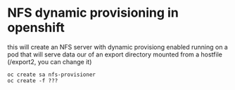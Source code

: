 # NFS dynamic provisioning in openshift

this will create an NFS server with dynamic provisiong enabled running on a pod that will serve data our of an export directory mounted from a hostfile (/export2, you can change it)

```
oc create sa nfs-provisioner
oc create -f ???


